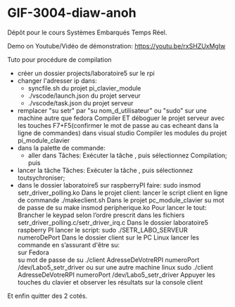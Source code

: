 # GIF-3004-diaw-anoh
Dépôt pour le cours Systèmes Embarqués Temps Réel.

Demo on Youtube/Vidéo de démonstration: https://youtu.be/rxSHZUxMgIw

Tuto pour procédure de compilation

- créer un dossier projects/laboratoire5 sur le rpi
- changer l'adresser ip dans:
	- syncfile.sh du projet pi_clavier_module
	- ./vscode/launch.json du projet serveur
	- ./vscode/task.json du projet serveur
- remplacer "su setr" par "su nom_d_utilisateur" ou "sudo" sur une machine autre que fedora 
Compiler ET déboguer le projet serveur avec les touches  F7+F5(confirmer le mot de passe au cas echeant dans la ligne de commandes) dans visual studio
Compiler les modules du projet pi_module_clavier
- dans la palette de commande:
	-  aller dans Tâches: Exécuter la tâche , puis sélectionnez Compilation; puis
- lancer la tâche Tâches: Exécuter la tâche , puis sélectionnez toutsychroniser;
- dans le dossier laboratoire5 sur raspberryPI faire: sudo insmod setr_driver_polling.ko
Dans le projet client:
 lancer le script client en ligne de commande ./makeclient.sh
Dans le projet pc_module_clavier
su
mot de passe de su
make
insmod peripherique.ko 
Pour lancer le tout:
Brancher le keypad selon l’ordre prescrit dans les fichiers setr_driver_polling.c/setr_driver_irq.c
Dans le dossier laboratoire5 raspberry PI lancer le script:
sudo ./SETR_LABO_SERVEUR numeroDePort
Dans le dossier client sur le PC Linux lancer les commande en s’assurant d'être su:		
sur Fedora		
su
mot de passe de su
./client AdresseDeVotreRPI numeroPort /dev/Labo5_setr_driver
ou sur une autre machine linux
sudo ./client AdresseDeVotreRPI numeroPort /dev/Labo5_setr_driver
Appuyer les touches du clavier et observer les résultats sur la console client

 Et enfin quitter des 2 cotés.

